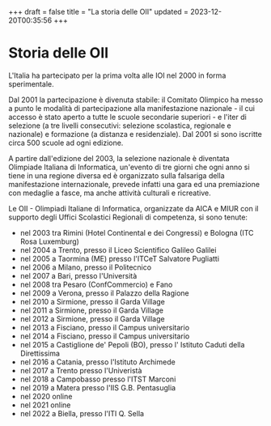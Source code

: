 +++
draft = false
title = "La storia delle OII"
updated = 2023-12-20T00:35:56
+++
# Storia delle OII
L'Italia ha partecipato per la prima volta alle IOI nel 2000 in forma sperimentale.

Dal 2001 la partecipazione è divenuta stabile: il Comitato Olimpico ha messo a punto le modalità di partecipazione alla manifestazione nazionale - il cui accesso è stato aperto a tutte le scuole secondarie superiori - e l'iter di selezione (a tre livelli consecutivi: selezione scolastica, regionale e nazionale) e formazione (a distanza e residenziale). Dal 2001 si sono iscritte circa 500 scuole ad ogni edizione.

A partire dall'edizione del 2003, la selezione nazionale è diventata Olimpiade Italiana di Informatica, un'evento di tre giorni che ogni anno si tiene in una regione diversa ed è organizzato sulla falsariga della manifestazione internazionale, prevede infatti una gara ed una premiazione con medaglie a fasce, ma anche attività culturali e ricreative.

Le OII - Olimpiadi Italiane di Informatica, organizzate da AICA e MIUR con il supporto degli Uffici Scolastici Regionali di competenza, si sono tenute:

- nel 2003 tra Rimini (Hotel Continental e dei Congressi) e Bologna (ITC Rosa Luxemburg)
- nel 2004 a Trento, presso il Liceo Scientifico Galileo Galilei
- nel 2005 a Taormina (ME) presso l'ITCeT Salvatore Pugliatti
- nel 2006 a Milano, presso il Politecnico
- nel 2007 a Bari, presso l'Università
- nel 2008 tra Pesaro (ConfCommercio) e Fano
- nel 2009 a Verona, presso il Palazzo della Ragione
- nel 2010 a Sirmione, presso il Garda Village
- nel 2011 a Sirmione, presso il Garda Village
- nel 2012 a Sirmione, presso il Garda Village
- nel 2013 a Fisciano, presso il Campus universitario
- nel 2014 a Fisciano, presso il Campus universitario
- nel 2015 a Castiglione de' Pepoli (BO), presso l' Istituto Caduti della Direttissima
- nel 2016 a Catania, presso l'Istituto Archimede
- nel 2017 a Trento presso l'Univeristà
- nel 2018 a Campobasso presso l'ITST Marconi
- nel 2019 a Matera presso l'IIS G.B. Pentasuglia
- nel 2020 online
- nel 2021 online
- nel 2022 a Biella, presso l'ITI Q. Sella
